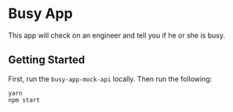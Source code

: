 # Busy App #
This app will check on an engineer and tell you if he or she is busy.

## Getting Started ##

First, run the `busy-app-mock-api` locally. Then run the following:
```
yarn
npm start
```
